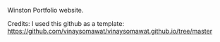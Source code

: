 Winston Portfolio website.

Credits:
I used this github as a template:
https://github.com/vinaysomawat/vinaysomawat.github.io/tree/master
